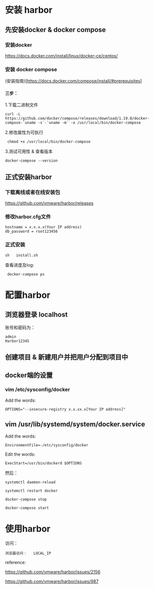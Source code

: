 # 安装 harbor   

##  先安装docker & docker compose    

###   安装docker 

https://docs.docker.com/install/linux/docker-ce/centos/

###   安装 docker compose

(安装指南)[https://docs.docker.com/compose/install/#prerequisites]     

####  三步：   
1.下载二进制文件       


```
curl -L https://github.com/docker/compose/releases/download/1.19.0/docker-compose-`uname -s`-`uname -m` -o /usr/local/bin/docker-compose
```


2.修改属性为可执行    

```
 chmod +x /usr/local/bin/docker-compose 
```
    
 
3.测试可用性 & 查看版本      


```
docker-compose --version       
```
 


##  正式安装harbor  

###   下载离线或者在线安装包    
https://github.com/vmware/harbor/releases   

###   修改harbor.cfg文件


```
hostname = x.x.x.x(Your IP address)   
db_password = root123456    
```


###   正式安装    

```
sh   install.sh     
```


查看进度及log:    

```
 docker-compose ps   
```

 


#  配置harbor  

##   浏览器登录 localhost     

账号和密码为：  


```
admin    
Harbor12345  
```
   

##  创建项目 & 新建用户并把用户分配到项目中

##   docker端的设置   


###   vim /etc/sysconfig/docker 

Add the words: 


```
OPTIONS="--insecure-registry x.x.xx.x[Your IP address]"
```



## vim /usr/lib/systemd/system/docker.service

Add the words: 


```
EnvironmentFile=-/etc/sysconfig/docker  
```
 
Edit the words: 

```
ExecStart=/usr/bin/dockerd $OPTIONS
```

然后：



```
systemctl daemon-reload   
   
systemctl restart docker      

docker-compose stop      

docker-compose start     

```
 


#  使用harbor

访问：


```
浏览器访问：   LOCAL_IP
```



reference:

https://github.com/vmware/harbor/issues/2156    

https://github.com/vmware/harbor/issues/987    



